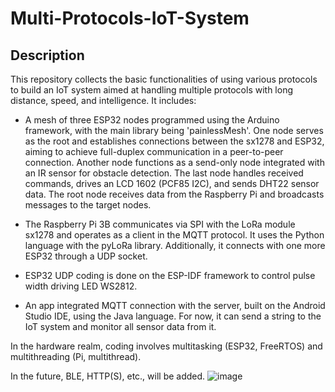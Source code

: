 ﻿# Multi-Protocols-IoT-System

## Description
This repository collects the basic functionalities of using various protocols to build an IoT system aimed at handling multiple protocols with long distance, speed, and intelligence. It includes:

- A mesh of three ESP32 nodes programmed using the Arduino framework, with the main library being 'painlessMesh'. One node serves as the root and establishes connections between the sx1278 and ESP32, aiming to achieve full-duplex communication in a peer-to-peer connection. Another node functions as a send-only node integrated with an IR sensor for obstacle detection. The last node handles received commands, drives an LCD 1602 (PCF85 I2C), and sends DHT22 sensor data. The root node receives data from the Raspberry Pi and broadcasts messages to the target nodes.

- The Raspberry Pi 3B communicates via SPI with the LoRa module sx1278 and operates as a client in the MQTT protocol. It uses the Python language with the pyLoRa library. Additionally, it connects with one more ESP32 through a UDP socket.

- ESP32 UDP coding is done on the ESP-IDF framework to control pulse width driving LED WS2812.

- An app integrated MQTT connection with the server, built on the Android Studio IDE, using the Java language. For now, it can send a string to the IoT system and monitor all sensor data from it.
    
In the hardware realm, coding involves multitasking (ESP32, FreeRTOS) and multithreading (Pi, multithread).

In the future, BLE, HTTP(S), etc., will be added.
![image](https://github.com/nub-atur/Multi-Protocols-IoT-System/assets/136115054/08b8e104-b8f8-4c94-a86c-dc47328b1c97)


